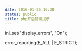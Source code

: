 ```yaml
---
date: 2016-01-25 16:30
status: public
title: php开启错误提示
---
```


ini_set("display_errors", "On");

error_reporting(E_ALL | E_STRICT);